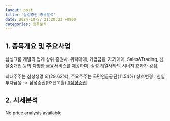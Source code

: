 ```yaml
---
layout: post
title: '삼성증권 종목분석'
date: 2024-10-27 21:20:23 +0900
categories: 종목분석
---
```


## 1. 종목개요 및 주요사업

삼성그룹 계열의 업계 상위 증권사. 위탁매매, 기업금융, 자기매매, Sales&Trading, 선물중개업 등의 다양한 금융서비스를 제공하며, 삼성 계열사와의 시너지 효과가 강점. 

최대주주는 삼성생명 외(29.62%), 주요주주는 국민연금공단(11.54%) 상호변경 : 한일투자금융 -> 삼성증권(92년11월)
[#삼성증권](#)

## 2. 시세분석

No price analysis available
